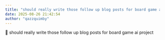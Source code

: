 ```yaml
---
title: "should really write those follow up blog posts for board game ai project"
date: 2025-08-26 21:42:54
author: "qazzquimby"
---
```


💭 should really write those follow up blog posts for board game ai project